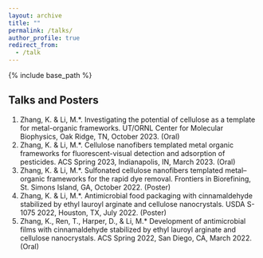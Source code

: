 ```yaml
---
layout: archive
title: ""
permalink: /talks/
author_profile: true
redirect_from:
  - /talk
---
```


{% include base_path %}

## Talks and Posters

 
1. Zhang, K. & Li, M.*. Investigating the potential of cellulose as a template for metal-organic frameworks. UT/ORNL Center for Molecular Biophysics, Oak Ridge, TN, October 2023. (Oral)
2. Zhang, K. & Li, M.*. Cellulose nanofibers templated metal organic frameworks for fluorescent-visual detection and adsorption of pesticides. ACS Spring 2023, Indianapolis, IN, March 2023. (Oral)
3. Zhang, K. & Li, M.*. Sulfonated cellulose nanofibers templated metal–organic frameworks for the rapid dye removal. Frontiers in Biorefining, St. Simons Island, GA, October 2022. (Poster)
4. Zhang, K. & Li, M.*. Antimicrobial food packaging with cinnamaldehyde stabilized by ethyl lauroyl arginate and cellulose nanocrystals. USDA S-1075 2022, Houston, TX, July 2022. (Poster)
5. Zhang, K., Ren, T., Harper, D., & Li, M.* Development of antimicrobial films with cinnamaldehyde stabilized by ethyl lauroyl arginate and cellulose nanocrystals. ACS Spring 2022, San Diego, CA, March 2022. (Oral)

